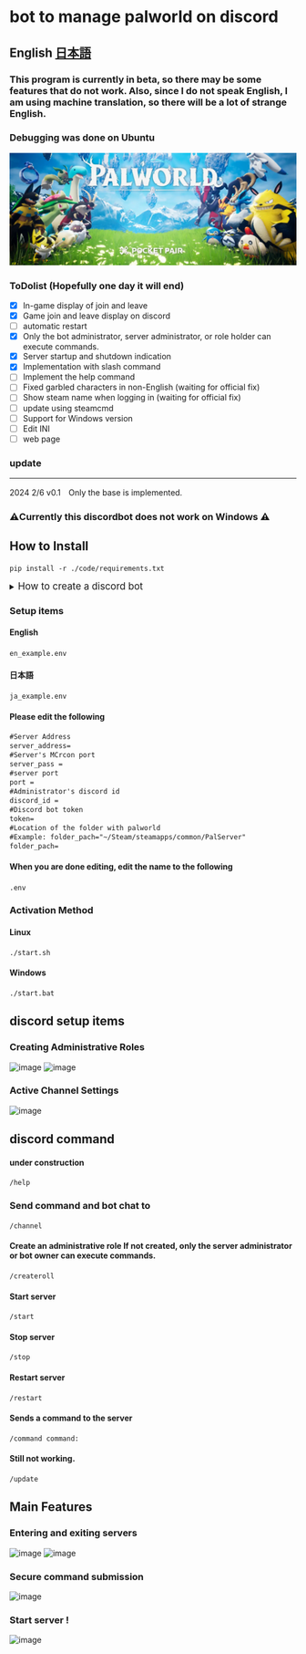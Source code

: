# bot to manage palworld on discord
 ## English [日本語](./ja-README.md) ##


 ### This program is currently in beta, so there may be some features that do not work. Also, since I do not speak English, I am using machine translation, so there will be a lot of strange English.
 ### Debugging was done on Ubuntu

![banner](./image/banner.png)
 ### ToDolist (Hopefully one day it will end)

- [x] In-game display of join and leave
- [x] Game join and leave display on discord
- [ ] automatic restart
- [x] Only the bot administrator, server administrator, or role holder can execute commands.
- [x] Server startup and shutdown indication
- [x] Implementation with slash command
- [ ] Implement the help command
- [ ] Fixed garbled characters in non-English (waiting for official fix)
- [ ] Show steam name when logging in (waiting for official fix)
- [ ] update using steamcmd
- [ ] Support for Windows version  
- [ ] Edit INI
- [ ] web page   
### update
------------------------
2024 2/6 v0.1　Only the base is implemented.
### ⚠️Currently this discordbot does not work on Windows ⚠️
## How to Install
```
pip install -r ./code/requirements.txt
```
<details>
<summary> <big> How to create a discord bot </big></summary>

### 1. First, please open [discord developer portal](https://discord.com/developers/applications)
### 2. Click "New Application" in the yellow line.
![banner](./image/discord_make01.png)
### 3. Click "Bot" in the yellow line.
### Click Reset Token on the red line.
![banner](./image/discord_make02.png)
### 5. Click "copy" on the yellow line to copy the discord Token.
### Stick it to the "token=" field in the settings section below.
![banner](./image/discord_make03.png)
### Scroll down to the bottom and click on the three yellow lines to turn it on, then press "save".
![banner](./image/discord_make04.png)
### 7. Click the following checkboxes and press "copy" below to create the invitation URL.
![banner](./image/discord_make05.png)
</details>

### Setup items
#### English
```en_example.env```
#### 日本語
```ja_example.env```
#### Please edit the following
```
#Server Address
server_address=
#Server's MCrcon port
server_pass = 
#server port
port =
#Administrator's discord id
discord_id =
#Discord bot token
token=
#Location of the folder with palworld
#Example: folder_pach="~/Steam/steamapps/common/PalServer"
folder_pach=
```
#### When you are done editing, edit the name to the following
```.env```
### Activation Method
#### Linux
```
./start.sh
```
#### Windows
```
./start.bat
```
## discord setup items
### Creating Administrative Roles
![image](./image/role_command.png)
![image](./image/role.png)
### Active Channel Settings
![image](./image/channel_command.png)



## discord command
#### under construction
```
/help
```
### Send command and bot chat to
```
/channel
```
#### Create an administrative role If not created, only the server administrator or bot owner can execute commands.
```
/createroll
```
#### Start server
```
/start
```
#### Stop server
```
/stop
```
#### Restart server
```
/restart
```
#### Sends a command to the server
```
/command command:
```
#### Still not working.
```
/update
```
## Main Features
### Entering and exiting servers
![image](./image/login.png)
![image](./image/server_login.png)
### Secure command submission
![image](./image/command.png)
### Start server !
![image](./image/start_command%20%20.png)